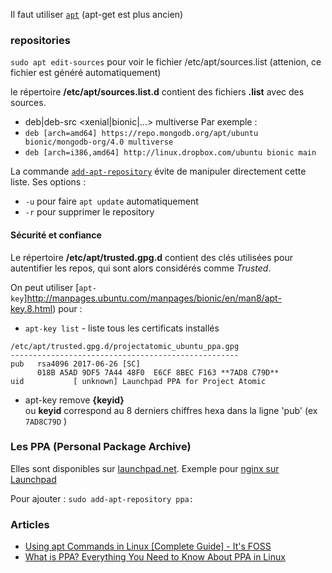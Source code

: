
Il faut utiliser [`apt`](http://manpages.ubuntu.com/manpages/xenial/man8/apt.8.html) (apt-get est plus ancien)

### repositories

`sudo apt edit-sources` pour voir le fichier /etc/apt/sources.list (attenion, ce fichier est
généré automatiquement) 

le répertoire **/etc/apt/sources.list.d** contient des fichiers **.list** avec des sources.
- deb|deb-src <URL> <xenial|bionic|...> multiverse
Par exemple : 
- `deb [arch=amd64] https://repo.mongodb.org/apt/ubuntu bionic/mongodb-org/4.0 multiverse`
- `deb [arch=i386,amd64] http://linux.dropbox.com/ubuntu bionic main`

La commande [`add-apt-repository`](http://manpages.ubuntu.com/manpages/bionic/en/man1/add-apt-repository.1.html) évite de manipuler directement cette liste. Ses options :
- `-u` pour faire `apt update` automatiquement
- `-r` pour supprimer le repository

#### Sécurité et confiance

Le répertoire **/etc/apt/trusted.gpg.d** contient des clés utilisées pour autentifier 
les repos, qui sont alors considérés comme *Trusted*.

On peut utiliser [`apt-key`]http://manpages.ubuntu.com/manpages/bionic/en/man8/apt-key.8.html)
pour :
- `apt-key list` - liste tous les certificats installés  
```
/etc/apt/trusted.gpg.d/projectatomic_ubuntu_ppa.gpg  
---------------------------------------------------  
pub   rsa4096 2017-06-26 [SC]  
      018B A5AD 9DF5 7A44 48F0  E6CF 8BEC F163 **7AD8 C79D**  
uid           [ unknown] Launchpad PPA for Project Atomic  
```
- apt-key remove **{keyid}**  
ou **keyid** correspond au 8 derniers chiffres hexa dans la ligne 'pub' (ex `7AD8C79D` )

### Les PPA (Personal Package Archive)

Elles sont disponibles sur [launchpad.net](https://launchpad.net/).
Exemple pour [nginx sur Launchpad](https://launchpad.net/nginx)

Pour ajouter : `sudo add-apt-repository ppa:`




### Articles

- [Using apt Commands in Linux [Complete Guide] - It's FOSS](https://itsfoss.com/apt-command-guide/)
- [What is PPA? Everything You Need to Know About PPA in Linux](https://itsfoss.com/ppa-guide/)
